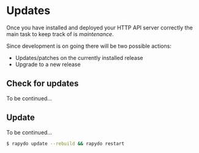 # Updates

Once you have installed and deployed your HTTP API server correctly the main task to keep track of is _maintenance_.

Since development is on going there will be two possible actions:

- Updates/patches on the currently installed release
- Upgrade to a new release

## Check for updates

To be continued...

## Update

To be continued...

```bash
$ rapydo update --rebuild && rapydo restart
```
